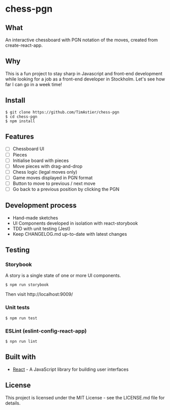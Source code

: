# chess-pgn

## What
An interactive chessboard with PGN notation of the moves, created from create-react-app.

## Why

This is a fun project to stay sharp in Javascript and front-end development while looking for a job as a front-end developer in Stockholm. Let's see how far I can go in a week time!

## Install

```
$ git clone https://github.com/TimAstier/chess-pgn
$ cd chess-pgn
$ npm install
```

## Features
- [ ] Chessboard UI
- [ ] Pieces
- [ ] Initialise board with pieces
- [ ] Move pieces with drag-and-drop
- [ ] Chess logic (legal moves only)
- [ ] Game moves displayed in PGN format
- [ ] Button to move to previous / next move
- [ ] Go back to a previous position by clicking the PGN

## Development process
- Hand-made sketches
- UI Components developed in isolation with react-storybook
- TDD with unit testing (Jest)
- Keep CHANGELOG.md up-to-date with latest changes

## Testing

### Storybook
A story is a single state of one or more UI components.

```
$ npm run storybook
```
Then visit http://localhost:9009/

### Unit tests
```
$ npm run test
```

### ESLint (eslint-config-react-app)
```
$ npn run lint
```

## Built with
- [React](https://reactjs.org/) - A JavaScript library for building user interfaces

## License

This project is licensed under the MIT License - see the LICENSE.md file for details.
